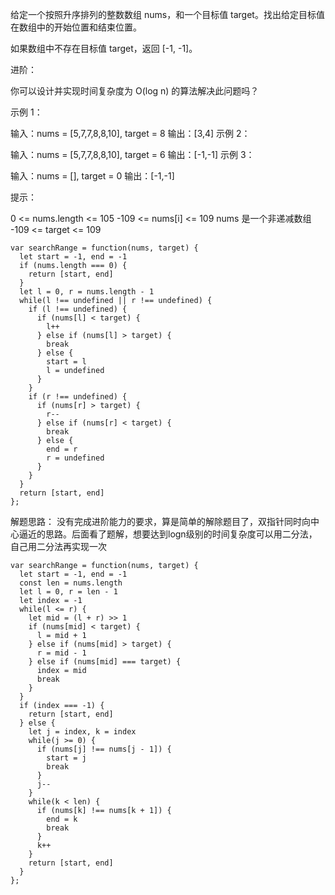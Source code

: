 给定一个按照升序排列的整数数组 nums，和一个目标值 target。找出给定目标值在数组中的开始位置和结束位置。

如果数组中不存在目标值 target，返回 [-1, -1]。

进阶：

你可以设计并实现时间复杂度为 O(log n) 的算法解决此问题吗？
 

示例 1：

输入：nums = [5,7,7,8,8,10], target = 8
输出：[3,4]
示例 2：

输入：nums = [5,7,7,8,8,10], target = 6
输出：[-1,-1]
示例 3：

输入：nums = [], target = 0
输出：[-1,-1]
 

提示：

0 <= nums.length <= 105
-109 <= nums[i] <= 109
nums 是一个非递减数组
-109 <= target <= 109

```
var searchRange = function(nums, target) {
  let start = -1, end = -1
  if (nums.length === 0) {
    return [start, end]
  }
  let l = 0, r = nums.length - 1
  while(l !== undefined || r !== undefined) {
    if (l !== undefined) {
      if (nums[l] < target) {
        l++
      } else if (nums[l] > target) {
        break
      } else {
        start = l
        l = undefined
      }
    }
    if (r !== undefined) {
      if (nums[r] > target) {
        r--
      } else if (nums[r] < target) {
        break
      } else {
        end = r
        r = undefined
      }
    }
  }
  return [start, end]
};
```

解题思路： 没有完成进阶能力的要求，算是简单的解除题目了，双指针同时向中心逼近的思路。后面看了题解，想要达到logn级别的时间复杂度可以用二分法，自己用二分法再实现一次

```
var searchRange = function(nums, target) {
  let start = -1, end = -1
  const len = nums.length
  let l = 0, r = len - 1 
  let index = -1
  while(l <= r) {
    let mid = (l + r) >> 1
    if (nums[mid] < target) {
      l = mid + 1
    } else if (nums[mid] > target) {
      r = mid - 1
    } else if (nums[mid] === target) {
      index = mid
      break
    }
  }
  if (index === -1) {
    return [start, end]
  } else {
    let j = index, k = index
    while(j >= 0) {
      if (nums[j] !== nums[j - 1]) {
        start = j
        break
      }
      j--
    }
    while(k < len) {
      if (nums[k] !== nums[k + 1]) {
        end = k
        break
      }
      k++
    }
    return [start, end]
  }
};
```

